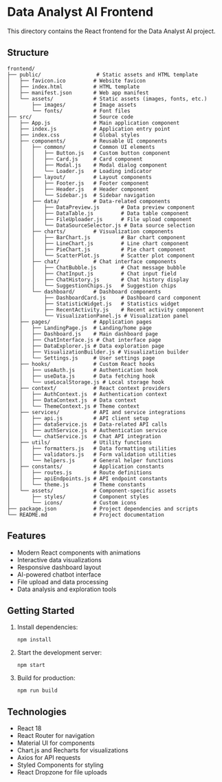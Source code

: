 # Data Analyst AI Frontend

This directory contains the React frontend for the Data Analyst AI project.

## Structure

```
frontend/
├── public/                  # Static assets and HTML template
│   ├── favicon.ico         # Website favicon
│   ├── index.html          # HTML template
│   ├── manifest.json       # Web app manifest
│   └── assets/             # Static assets (images, fonts, etc.)
│       ├── images/         # Image assets
│       └── fonts/          # Font files
├── src/                    # Source code
│   ├── App.js              # Main application component
│   ├── index.js            # Application entry point
│   ├── index.css           # Global styles
│   ├── components/         # Reusable UI components
│   │   ├── common/         # Common UI elements
│   │   │   ├── Button.js   # Custom button component
│   │   │   ├── Card.js     # Card component
│   │   │   ├── Modal.js    # Modal dialog component
│   │   │   └── Loader.js   # Loading indicator
│   │   ├── layout/         # Layout components
│   │   │   ├── Footer.js   # Footer component
│   │   │   ├── Header.js   # Header component
│   │   │   └── Sidebar.js  # Sidebar navigation
│   │   ├── data/           # Data-related components
│   │   │   ├── DataPreview.js       # Data preview component
│   │   │   ├── DataTable.js         # Data table component
│   │   │   ├── FileUploader.js      # File upload component
│   │   │   └── DataSourceSelector.js # Data source selection
│   │   ├── charts/         # Visualization components
│   │   │   ├── BarChart.js          # Bar chart component
│   │   │   ├── LineChart.js         # Line chart component
│   │   │   ├── PieChart.js          # Pie chart component
│   │   │   └── ScatterPlot.js       # Scatter plot component
│   │   ├── chat/           # Chat interface components
│   │   │   ├── ChatBubble.js        # Chat message bubble
│   │   │   ├── ChatInput.js         # Chat input field
│   │   │   ├── ChatHistory.js       # Chat history display
│   │   │   └── SuggestionChips.js   # Suggestion chips
│   │   └── dashboard/      # Dashboard components
│   │       ├── DashboardCard.js     # Dashboard card component
│   │       ├── StatisticWidget.js   # Statistics widget
│   │       ├── RecentActivity.js    # Recent activity component
│   │       └── VisualizationPanel.js # Visualization panel
│   ├── pages/              # Application pages
│   │   ├── LandingPage.js  # Landing/home page
│   │   ├── Dashboard.js    # Main dashboard page
│   │   ├── ChatInterface.js # Chat interface page
│   │   ├── DataExplorer.js # Data exploration page
│   │   ├── VisualizationBuilder.js # Visualization builder
│   │   └── Settings.js     # User settings page
│   ├── hooks/              # Custom React hooks
│   │   ├── useAuth.js      # Authentication hook
│   │   ├── useData.js      # Data fetching hook
│   │   └── useLocalStorage.js # Local storage hook
│   ├── context/            # React context providers
│   │   ├── AuthContext.js  # Authentication context
│   │   ├── DataContext.js  # Data context
│   │   └── ThemeContext.js # Theme context
│   ├── services/           # API and service integrations
│   │   ├── api.js          # API client setup
│   │   ├── dataService.js  # Data-related API calls
│   │   ├── authService.js  # Authentication service
│   │   └── chatService.js  # Chat API integration
│   ├── utils/              # Utility functions
│   │   ├── formatters.js   # Data formatting utilities
│   │   ├── validators.js   # Form validation utilities
│   │   └── helpers.js      # General helper functions
│   ├── constants/          # Application constants
│   │   ├── routes.js       # Route definitions
│   │   ├── apiEndpoints.js # API endpoint constants
│   │   └── theme.js        # Theme constants
│   └── assets/             # Component-specific assets
│       ├── styles/         # Component styles
│       └── icons/          # Custom icons
├── package.json            # Project dependencies and scripts
└── README.md               # Project documentation
```

## Features

- Modern React components with animations
- Interactive data visualizations
- Responsive dashboard layout
- AI-powered chatbot interface
- File upload and data processing
- Data analysis and exploration tools

## Getting Started

1. Install dependencies:
   ```
   npm install
   ```

2. Start the development server:
   ```
   npm start
   ```

3. Build for production:
   ```
   npm run build
   ```

## Technologies

- React 18
- React Router for navigation
- Material UI for components
- Chart.js and Recharts for visualizations
- Axios for API requests
- Styled Components for styling
- React Dropzone for file uploads